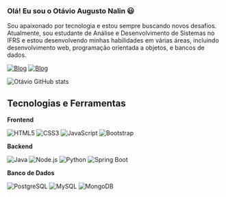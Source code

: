 ### Olá! Eu sou o Otávio Augusto Nalin 😃

Sou apaixonado por tecnologia e estou sempre buscando novos desafios. Atualmente, sou estudante de Análise e Desenvolvimento de Sistemas no IFRS e estou desenvolvendo minhas habilidades em várias áreas, incluindo desenvolvimento web, programação orientada a objetos, e bancos de dados.

[![Blog](https://img.shields.io/badge/LinkedIn-0077B5?style=for-the-badge&logo=linkedin&logoColor=white)](https://www.linkedin.com/in/ot%C3%A1vio-augusto-nalin-056a78276/)
[![Blog](https://img.shields.io/badge/Instagram-E4405F?style=for-the-badge&logo=instagram&logoColor=white)](https://www.instagram.com/otavio_nalin/)

![Otávio GitHub stats](https://github-readme-stats.vercel.app/api?username=otavionalin&show_icons=true&theme=dark)

## Tecnologias e Ferramentas

<div style="display: inline_block">

**Frontend**
    
![HTML5](https://img.shields.io/badge/HTML5-E34F26?style=for-the-badge&logo=html5&logoColor=white)
![CSS3](https://img.shields.io/badge/CSS3-1572B6?style=for-the-badge&logo=css3&logoColor=white)
![JavaScript](https://img.shields.io/badge/JavaScript-F7DF1E?style=for-the-badge&logo=javascript&logoColor=black)
![Bootstrap](https://img.shields.io/badge/Bootstrap-563D7C?style=for-the-badge&logo=bootstrap&logoColor=white)

**Backend**

![Java](https://img.shields.io/badge/Java-007396?style=for-the-badge&logo=java&logoColor=white)
![Node.js](https://img.shields.io/badge/Node.js-339933?style=for-the-badge&logo=nodedotjs&logoColor=white)
![Python](https://img.shields.io/badge/Python-3776AB?style=for-the-badge&logo=python&logoColor=white)
![Spring Boot](https://img.shields.io/badge/Spring%20Boot-6DB33F?style=for-the-badge&logo=springboot&logoColor=white)

**Banco de Dados** 

![PostgreSQL](https://img.shields.io/badge/PostgreSQL-316192?style=for-the-badge&logo=postgresql&logoColor=white)
![MySQL](https://img.shields.io/badge/MySQL-00758F?style=for-the-badge&logo=mysql&logoColor=white)
![MongoDB](https://img.shields.io/badge/MongoDB-47A248?style=for-the-badge&logo=mongodb&logoColor=white)
</div>
